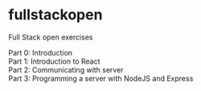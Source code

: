 # fullstackopen
Full Stack open exercises

Part 0: Introduction \
Part 1: Introduction to React \
Part 2: Communicating with server \
Part 3: Programming a server with NodeJS and Express


